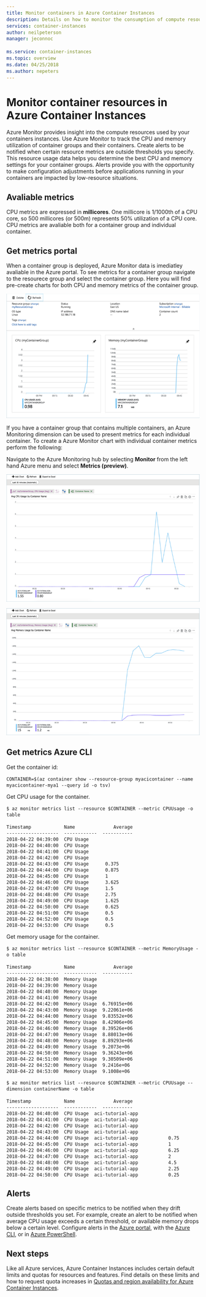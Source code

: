 ```yaml
---
title: Monitor containers in Azure Container Instances
description: Details on how to monitor the consumption of compute resources like CPU and memory by your containers in Azure Container Instances.
services: container-instances
author: neilpeterson
manager: jeconnoc

ms.service: container-instances
ms.topic: overview
ms.date: 04/25/2018
ms.author: nepeters
---
```

# Monitor container resources in Azure Container Instances

Azure Monitor provides insight into the compute resources used by your containers instances. Use Azure Monitor to track the CPU and memory utilization of container groups and their containers. Create alerts to be notified when certain resource metrics are outside thresholds you specify. This resource usage data helps you determine the best CPU and memory settings for your container groups. Alerts provide you with the opportunity to make configuration adjustments before applications running in your containers are impacted by low-resource situations.

## Avaliable metrics

CPU metrics are expressed in **millicores**. One millicore is 1/1000th of a CPU core, so 500 millicores (or 500m) represents 50% utilization of a CPU core. CPU metrics are avaliable both for a container group and individual container.

## Get metrics portal

When a container group is deployed, Azure Monitor data is imediatley avaliable in the Azure portal. To see metrics for a container group navigate to the resourece group and select the container group. Here you will find pre-create charts for both CPU and memory metrics of the container group.

![dual-chart][dual-chart]

If you have a container group that contains multiple containers, an Azure Monitoring dimension can be used to present metrics for each individual container. To create a Azure Monitor chart with individual container metrics perform the following:

Navigate to the Azure Monitoring hub by selecting **Monitor** from the left hand Azure menu and select **Metrics (preview)**.

![Container instance CPU chart][cpu-chart]

![Container instance memory chart][memory-chart]

## Get metrics Azure CLI

Get the container id:

```console
CONTAINER=$(az container show --resource-group myacicontainer --name myacicontainer-mya1 --query id -o tsv)
```

Get CPU usage for the container.

```console
$ az monitor metrics list --resource $CONTAINER --metric CPUUsage -o table

Timestamp            Name              Average
-------------------  ------------  -----------
2018-04-22 04:39:00  CPU Usage
2018-04-22 04:40:00  CPU Usage
2018-04-22 04:41:00  CPU Usage
2018-04-22 04:42:00  CPU Usage
2018-04-22 04:43:00  CPU Usage      0.375
2018-04-22 04:44:00  CPU Usage      0.875
2018-04-22 04:45:00  CPU Usage      1
2018-04-22 04:46:00  CPU Usage      3.625
2018-04-22 04:47:00  CPU Usage      1.5
2018-04-22 04:48:00  CPU Usage      2.75
2018-04-22 04:49:00  CPU Usage      1.625
2018-04-22 04:50:00  CPU Usage      0.625
2018-04-22 04:51:00  CPU Usage      0.5
2018-04-22 04:52:00  CPU Usage      0.5
2018-04-22 04:53:00  CPU Usage      0.5
```

Get memory usage for the container.

```console
$ az monitor metrics list --resource $CONTAINER --metric MemoryUsage -o table

Timestamp            Name              Average
-------------------  ------------  -----------
2018-04-22 04:38:00  Memory Usage
2018-04-22 04:39:00  Memory Usage
2018-04-22 04:40:00  Memory Usage
2018-04-22 04:41:00  Memory Usage
2018-04-22 04:42:00  Memory Usage  6.76915e+06
2018-04-22 04:43:00  Memory Usage  9.22061e+06
2018-04-22 04:44:00  Memory Usage  9.83552e+06
2018-04-22 04:45:00  Memory Usage  8.42906e+06
2018-04-22 04:46:00  Memory Usage  8.39526e+06
2018-04-22 04:47:00  Memory Usage  8.88013e+06
2018-04-22 04:48:00  Memory Usage  8.89293e+06
2018-04-22 04:49:00  Memory Usage  9.2073e+06
2018-04-22 04:50:00  Memory Usage  9.36243e+06
2018-04-22 04:51:00  Memory Usage  9.30509e+06
2018-04-22 04:52:00  Memory Usage  9.2416e+06
2018-04-22 04:53:00  Memory Usage  9.1008e+06
```

```
$ az monitor metrics list --resource $CONTAINER --metric CPUUsage --dimension containerName -o table

Timestamp            Name              Average
-------------------  ------------  -----------
2018-04-22 04:40:00  CPU Usage  aci-tutorial-app
2018-04-22 04:41:00  CPU Usage  aci-tutorial-app
2018-04-22 04:42:00  CPU Usage  aci-tutorial-app
2018-04-22 04:43:00  CPU Usage  aci-tutorial-app
2018-04-22 04:44:00  CPU Usage  aci-tutorial-app           0.75
2018-04-22 04:45:00  CPU Usage  aci-tutorial-app           1
2018-04-22 04:46:00  CPU Usage  aci-tutorial-app           6.25
2018-04-22 04:47:00  CPU Usage  aci-tutorial-app           2
2018-04-22 04:48:00  CPU Usage  aci-tutorial-app           4.5
2018-04-22 04:49:00  CPU Usage  aci-tutorial-app           2.25
2018-04-22 04:50:00  CPU Usage  aci-tutorial-app           0.25
```

## Alerts

Create alerts based on specific metrics to be notified when they drift outside thresholds you set. For example, create an alert to be notified when average CPU usage exceeds a certain threshold, or available memory drops below a certain level. Configure alerts in the [Azure portal](../monitoring-and-diagnostics/insights-alerts-portal.md), with the [Azure CLI](../monitoring-and-diagnostics/insights-alerts-command-line-interface.md), or in [Azure PowerShell](../monitoring-and-diagnostics/insights-alerts-powershell.md).

## Next steps

Like all Azure services, Azure Container Instances includes certain default limits and quotas for resources and features. Find details on these limits and how to request quota increases in [Quotas and region availability for Azure Container Instances](container-instances-quotas.md).

<!-- IMAGES -->
[cpu-chart]: ./media/container-instances-monitor/cpu-multi.png
[memory-chart]: ./media/container-instances-monitor/memory-multi.png
[dual-chart]: ./media/container-instances-monitor/metrics.png
<!-- LINKS - External -->
<!-- LINKS - Internal -->